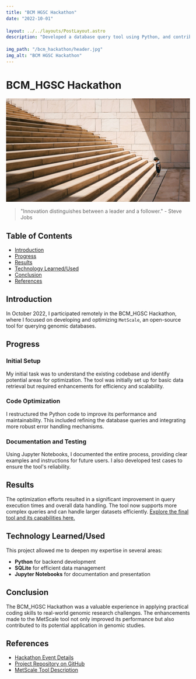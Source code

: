 ```yaml
---
title: "BCM HGSC Hackathon"
date: "2022-10-01"

layout: ../../layouts/PostLayout.astro
description: "Developed a database query tool using Python, and contributed to writing a paper on the tool's application in genomic research."

img_path: "/bcm_hackathon/header.jpg"
img_alt: "BCM HGSC Hackathon"
---
```


# BCM_HGSC Hackathon

![Header Image](/public/bcm_hackathon/scale.jpg)

> "Innovation distinguishes between a leader and a follower." - Steve Jobs

## Table of Contents
- [Introduction](#introduction)
- [Progress](#progress)
- [Results](#results)
- [Technology Learned/Used](#technology-learnedused)
- [Conclusion](#conclusion)
- [References](#references)

## Introduction
In October 2022, I participated remotely in the BCM_HGSC Hackathon, where I focused on developing and optimizing `MetScale`, an open-source tool for querying genomic databases.

## Progress
### Initial Setup
My initial task was to understand the existing codebase and identify potential areas for optimization. The tool was initially set up for basic data retrieval but required enhancements for efficiency and scalability.

### Code Optimization
I restructured the Python code to improve its performance and maintainability. This included refining the database queries and integrating more robust error handling mechanisms.

### Documentation and Testing
Using Jupyter Notebooks, I documented the entire process, providing clear examples and instructions for future users. I also developed test cases to ensure the tool's reliability.

## Results
The optimization efforts resulted in a significant improvement in query execution times and overall data handling. The tool now supports more complex queries and can handle larger datasets efficiently. [Explore the final tool and its capabilities here.](https://github.com/signaturescience/metscale)

## Technology Learned/Used
This project allowed me to deepen my expertise in several areas:
- **Python** for backend development
- **SQLite** for efficient data management
- **Jupyter Notebooks** for documentation and presentation

## Conclusion
The BCM_HGSC Hackathon was a valuable experience in applying practical coding skills to real-world genomic research challenges. The enhancements made to the MetScale tool not only improved its performance but also contributed to its potential application in genomic studies.

## References
- [Hackathon Event Details](https://www.hgsc.bcm.edu/events/hackathon)
- [Project Repository on GitHub](https://github.com/signaturescience/metscale)
- [MetScale Tool Description](https://github.com/signaturescience/metscale/wiki)
